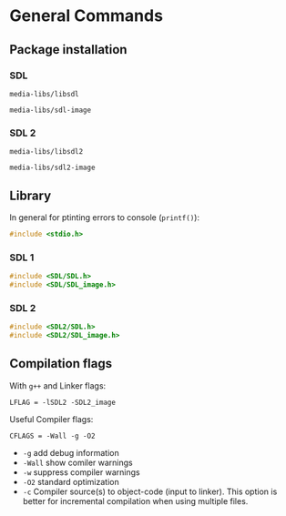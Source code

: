 # General Commands

## Package installation
### SDL
`media-libs/libsdl`

`media-libs/sdl-image`

### SDL 2
`media-libs/libsdl2`

`media-libs/sdl2-image`

## Library
In general for ptinting errors to console (`printf()`):
``` cpp
#include <stdio.h>
```

### SDL 1
``` cpp
#include <SDL/SDL.h>
#include <SDL/SDL_image.h>
```

### SDL 2
``` cpp
#include <SDL2/SDL.h>
#include <SDL2/SDL_image.h>
```

## Compilation flags
With `g++` and Linker flags:
``` make 
LFLAG = -lSDL2 -SDL2_image
```

Useful Compiler flags:
``` make
CFLAGS = -Wall -g -O2
```
- `-g`      add debug information
- `-Wall`   show comiler warnings 
- `-w`      suppress compiler warnings
- `-O2`     standard optimization
- `-c`      Compiler source(s) to object-code (input to linker). This option is better for incremental compilation when using multiple files.
